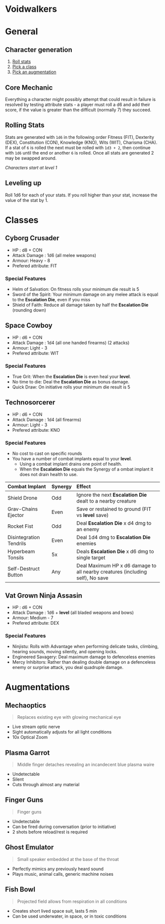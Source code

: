 # Voidwalkers

# General

## Character generation

1. [Roll stats](#rolling-stats)
1. [Pick a class](#classes)
1. [Pick an augmentation](#augmentations)

## Core Mechanic
Everything a character might possibly attempt that could result in failure is resolved by testing attribute stats - a player must roll a d6 and add their score, if the value is greater than the difficult (normally 7) they succeed.

## Rolling Stats
Stats are generated with `1d6` in the following order Fitness (FIT), Dexterity (DEX), Constitution (CON), Knowledge (KNO), Wits (WIT), Charisma (CHA). If a stat of `6` is rolled the next must be rolled with `1d3 + 2`, then continue with `1d6` until the end or another `6` is rolled. Once all stats are generated 2 may be swapped around.

*Characters start at level 1*

## Leveling up

Roll 1d6 for each of your stats. If you roll higher than your stat, increase the value of the stat by 1.

# Classes

## **Cyborg Crusader**

- HP : d8 + CON
- Attack Damage : 1d6 (all melee weapons)
- Armour: Heavy - 8
- Prefered attribute: FIT

### Special Features

- Helm of Salvation: On fitness rolls your minimum die result is 5
- Sword of the Spirit: Your minimum damage on any melee attack is equal to the **Escalation Die**, even if you miss
- Shield of Faith: Reduce all damage taken by half the **Escalation Die** (rounding down)

## **Space Cowboy**

- HP : d6 + CON
- Attack Damage : 1d4 (all one handed firearms) (2 attacks)
- Armour: Light - 3
- Prefered attribute: WIT

### Special Features

- True Grit: When the **Escalation Die** is even heal your **level**.
- No time to die: Deal the **Escalation Die** as bonus damage.
- Quick Draw: On initiative rolls your minimum die result is 5

## **Technosorcerer**

- HP : d6 + CON
- Attack Damage : 1d4 (all firearms)
- Armour: Light - 3
- Prefered attribute: KNO

### Special Features

- No cost to cast on specific rounds
- You have a number of combat implants equal to your **level**. 
	- Using a combat implant drains one point of health.
	- When the **Escalation Die** equals the Synergy of a ombat implant it does not drain health to use.

|Combat Implant|Synergy|Effect|
|:-|:-|:-|
|Shield Drone|Odd|Ignore the next **Escalation Die** dealt to a nearby creature|
|Grav-Chains Ejector|Even|Save or restained to ground (FIT vs **level** save)|
|Rocket Fist|Odd|Deal **Escalation Die** x d4 dmg to an enemy|
|Disintegration Tendrils|Even|Deal 1d4 dmg to **Escalation Die** enemies|
|Hyperbeam Tonsils|5x|Deals **Escalation Die** x d6 dmg to single target|
|Self-Destruct Button|Any|Deal Maximum HP x d6 damage to all nearby creatures (including self), No save|

## **Vat Grown Ninja Assasin**

- HP : d6 + CON
- Attack Damage : 1d6 + **level** (all bladed weapons and bows)
- Armour: Medium - 7
- Prefered attribute: DEX

### Special Features

- Ninjistu: Rolls with Advantage when performing delicate tasks, climbing, hearing sounds, moving silently, and opening locks.
- Engineered Savagery: Deal maximum damage to defenceless enemies
- Mercy Inhibitors: Rather than dealing double damage on a defenceless enemy or surprise attack, you deal quadruple damage.


# Augmentations

## **Mechaoptics**

> Replaces existing eye with glowing mechanical eye

- Live stream optic nerve
- Sight automatically adjusts for all light conditions
- 10x Optical Zoom

## **Plasma Garrot**

> Middle finger detaches revealing an incandecent blue plasma waire

- Undetectable
- Silent
- Cuts through almost any material

## **Finger Guns**

> Finger guns

- Undetectable
- Can be fired during conversation (prior to initiative)
- 2 shots before reload/rest is required

## **Ghost Emulator**

> Small speaker embedded at the base of the throat

- Perfectly mimics any previously heard sound
- Plays music, animal calls, generic machine noises

## **Fish Bowl**

> Projected field allows from respiration in all conditions

- Creates short lived space suit, lasts 5 min
- Can be used underwater, in space, or in toxic conditions